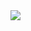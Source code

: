 <a href="https://www.paypal.com/cgi-bin/webscr?cmd=_s-xclick&hosted_button_id=WY3RYQ3YJU946">
<img src="https://www.paypalobjects.com/en_US/i/btn/btn_donate_SM.gif" />
</a>